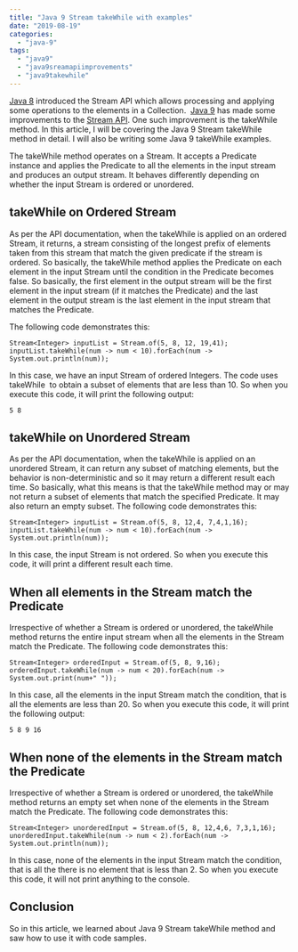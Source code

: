 ```yaml
---
title: "Java 9 Stream takeWhile with examples"
date: "2019-08-19"
categories: 
  - "java-9"
tags: 
  - "java9"
  - "java9sreamapiimprovements"
  - "java9takewhile"
---
```


[Java 8](https://learnjava.co.in/java-8/) introduced the Stream API which allows processing and applying some operations to the elements in a Collection.  [Java 9](https://learnjava.co.in/java-9-posts/) has made some improvements to the [Stream API](https://learnjava.co.in/java-8-stream-api/). One such improvement is the takeWhile method. In this article, I will be covering the Java 9 Stream takeWhile method in detail. I will also be writing some Java 9 takeWhile examples.

The takeWhile method operates on a Stream. It accepts a Predicate instance and applies the Predicate to all the elements in the input stream and produces an output stream. It behaves differently depending on whether the input Stream is ordered or unordered.

## takeWhile on Ordered Stream

As per the API documentation, when the takeWhile is applied on an ordered Stream, it returns, a stream consisting of the longest prefix of elements taken from this stream that match the given predicate if the stream is ordered. So basically, the takeWhile method applies the Predicate on each element in the input Stream until the condition in the Predicate becomes false. So basically, the first element in the output stream will be the first element in the input stream (if it matches the Predicate) and the last element in the output stream is the last element in the input stream that matches the Predicate.

The following code demonstrates this:

```
Stream<Integer> inputList = Stream.of(5, 8, 12, 19,41);
inputList.takeWhile(num -> num < 10).forEach(num -> System.out.println(num));
```

In this case, we have an input Stream of ordered Integers. The code uses takeWhile  to obtain a subset of elements that are less than 10. So when you execute this code, it will print the following output:

```
5 8
```

## takeWhile on Unordered Stream

As per the API documentation, when the takeWhile is applied on an unordered Stream, it can return any subset of matching elements, but the behavior is non-deterministic and so it may return a different result each time. So basically, what this means is that the takeWhile method may or may not return a subset of elements that match the specified Predicate. It may also return an empty subset. The following code demonstrates this:

```
Stream<Integer> inputList = Stream.of(5, 8, 12,4, 7,4,1,16);
inputList.takeWhile(num -> num < 10).forEach(num -> System.out.println(num));
```

In this case, the input Stream is not ordered. So when you execute this code, it will print a different result each time.

## When all elements in the Stream match the Predicate

Irrespective of whether a Stream is ordered or unordered, the takeWhile method returns the entire input stream when all the elements in the Stream match the Predicate. The following code demonstrates this:

```
Stream<Integer> orderedInput = Stream.of(5, 8, 9,16);
orderedInput.takeWhile(num -> num < 20).forEach(num -> System.out.print(num+" "));

```

In this case, all the elements in the input Stream match the condition, that is all the elements are less than 20. So when you execute this code, it will print the following output:

```
5 8 9 16
```

## When none of the elements in the Stream match the Predicate

Irrespective of whether a Stream is ordered or unordered, the takeWhile method returns an empty set when none of the elements in the Stream match the Predicate. The following code demonstrates this:

```
Stream<Integer> unorderedInput = Stream.of(5, 8, 12,4,6, 7,3,1,16);
unorderedInput.takeWhile(num -> num < 2).forEach(num -> System.out.println(num));
```

In this case, none of the elements in the input Stream match the condition, that is all the there is no element that is less than 2. So when you execute this code, it will not print anything to the console.

## Conclusion

So in this article, we learned about Java 9 Stream takeWhile method and saw how to use it with code samples.
